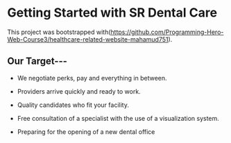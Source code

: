 # Getting Started with SR Dental Care

This project was bootstrapped with(https://github.com/Programming-Hero-Web-Course3/healthcare-related-website-mahamud751).

## Our Target---
* We negotiate perks, pay and everything in between.

* Providers arrive quickly and ready to work.

* Quality candidates who fit your facility.

* Free consultation of a specialist with the use of a visualization system.

* Preparing for the opening of a new dental office
